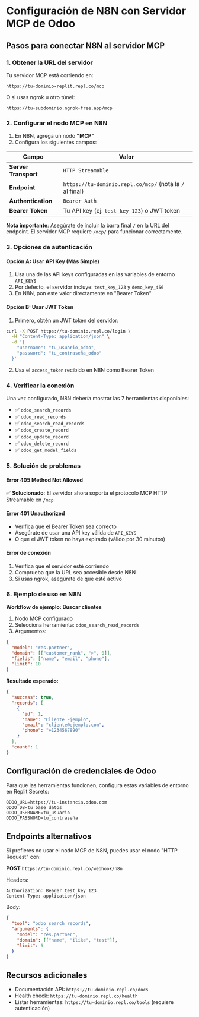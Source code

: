# Configuración de N8N con Servidor MCP de Odoo

## Pasos para conectar N8N al servidor MCP

### 1. Obtener la URL del servidor

Tu servidor MCP está corriendo en:
```
https://tu-dominio-replit.repl.co/mcp
```

O si usas ngrok u otro túnel:
```
https://tu-subdominio.ngrok-free.app/mcp
```

### 2. Configurar el nodo MCP en N8N

1. En N8N, agrega un nodo **"MCP"**
2. Configura los siguientes campos:

| Campo | Valor |
|-------|-------|
| **Server Transport** | `HTTP Streamable` |
| **Endpoint** | `https://tu-dominio.repl.co/mcp/` (nota la `/` al final) |
| **Authentication** | `Bearer Auth` |
| **Bearer Token** | Tu API key (ej: `test_key_123`) o JWT token |

**Nota importante**: Asegúrate de incluir la barra final `/` en la URL del endpoint. El servidor MCP requiere `/mcp/` para funcionar correctamente.

### 3. Opciones de autenticación

#### Opción A: Usar API Key (Más Simple)

1. Usa una de las API keys configuradas en las variables de entorno `API_KEYS`
2. Por defecto, el servidor incluye: `test_key_123` y `demo_key_456`
3. En N8N, pon este valor directamente en "Bearer Token"

#### Opción B: Usar JWT Token

1. Primero, obtén un JWT token del servidor:
```bash
curl -X POST https://tu-dominio.repl.co/login \
  -H "Content-Type: application/json" \
  -d '{
    "username": "tu_usuario_odoo",
    "password": "tu_contraseña_odoo"
  }'
```

2. Usa el `access_token` recibido en N8N como Bearer Token

### 4. Verificar la conexión

Una vez configurado, N8N debería mostrar las 7 herramientas disponibles:

- ✅ `odoo_search_records`
- ✅ `odoo_read_records`
- ✅ `odoo_search_read_records`
- ✅ `odoo_create_record`
- ✅ `odoo_update_record`
- ✅ `odoo_delete_record`
- ✅ `odoo_get_model_fields`

### 5. Solución de problemas

#### Error 405 Method Not Allowed

✅ **Solucionado**: El servidor ahora soporta el protocolo MCP HTTP Streamable en `/mcp`

#### Error 401 Unauthorized

- Verifica que el Bearer Token sea correcto
- Asegúrate de usar una API key válida de `API_KEYS`
- O que el JWT token no haya expirado (válido por 30 minutos)

#### Error de conexión

1. Verifica que el servidor esté corriendo
2. Comprueba que la URL sea accesible desde N8N
3. Si usas ngrok, asegúrate de que esté activo

### 6. Ejemplo de uso en N8N

**Workflow de ejemplo: Buscar clientes**

1. Nodo MCP configurado
2. Selecciona herramienta: `odoo_search_read_records`
3. Argumentos:
```json
{
  "model": "res.partner",
  "domain": [["customer_rank", ">", 0]],
  "fields": ["name", "email", "phone"],
  "limit": 10
}
```

**Resultado esperado:**
```json
{
  "success": true,
  "records": [
    {
      "id": 1,
      "name": "Cliente Ejemplo",
      "email": "cliente@ejemplo.com",
      "phone": "+1234567890"
    }
  ],
  "count": 1
}
```

## Configuración de credenciales de Odoo

Para que las herramientas funcionen, configura estas variables de entorno en Replit Secrets:

```
ODOO_URL=https://tu-instancia.odoo.com
ODOO_DB=tu_base_datos  
ODOO_USERNAME=tu_usuario
ODOO_PASSWORD=tu_contraseña
```

## Endpoints alternativos

Si prefieres no usar el nodo MCP de N8N, puedes usar el nodo "HTTP Request" con:

**POST** `https://tu-dominio.repl.co/webhook/n8n`

Headers:
```
Authorization: Bearer test_key_123
Content-Type: application/json
```

Body:
```json
{
  "tool": "odoo_search_records",
  "arguments": {
    "model": "res.partner",
    "domain": [["name", "ilike", "test"]],
    "limit": 5
  }
}
```

## Recursos adicionales

- Documentación API: `https://tu-dominio.repl.co/docs`
- Health check: `https://tu-dominio.repl.co/health`
- Listar herramientas: `https://tu-dominio.repl.co/tools` (requiere autenticación)
